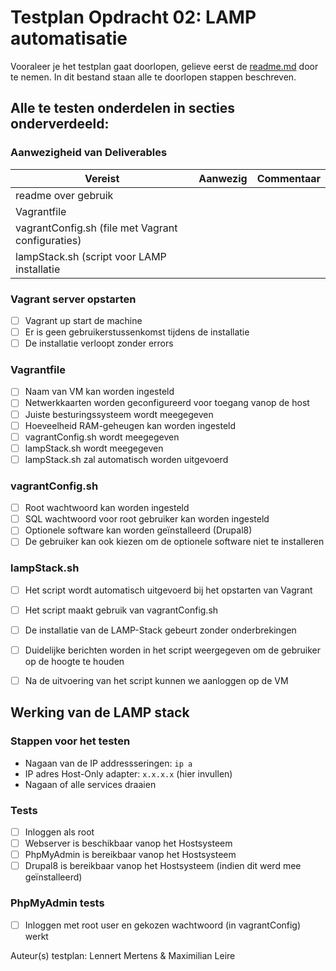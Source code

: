 # Testplan Opdracht 02: LAMP automatisatie

Vooraleer je het testplan gaat doorlopen, gelieve eerst de [readme.md](https://github.com/HoGentTIN/p2ops-g09/blob/master/opdrachten/opdracht02/LAMP/deliverables/readme.txt) door te nemen. In dit bestand staan alle te doorlopen stappen beschreven.

## Alle te testen onderdelen in secties onderverdeeld: 

### Aanwezigheid van Deliverables

| Vereist       | Aanwezig      | Commentaar |
| ------------- |:-------------:| ---------- |
| readme over gebruik | |   |
| Vagrantfile         | |   |
| vagrantConfig.sh (file met Vagrant configuraties) | |   |
| lampStack.sh (script voor LAMP installatie | |   |

### Vagrant server opstarten
- [ ] Vagrant up start de machine
- [ ] Er is geen gebruikerstussenkomst tijdens de installatie
- [ ] De installatie verloopt zonder errors

### Vagrantfile

- [ ] Naam van VM kan worden ingesteld
- [ ] Netwerkkaarten worden geconfigureerd voor toegang vanop de host
- [ ] Juiste besturingssysteem wordt meegegeven 
- [ ] Hoeveelheid RAM-geheugen kan worden ingesteld
- [ ] vagrantConfig.sh wordt meegegeven
- [ ] lampStack.sh wordt meegegeven
- [ ] lampStack.sh zal automatisch worden uitgevoerd

### vagrantConfig.sh

- [ ] Root wachtwoord kan worden ingesteld
- [ ] SQL wachtwoord voor root gebruiker kan worden ingesteld
- [ ] Optionele software kan worden geïnstalleerd (Drupal8)
- [ ] De gebruiker kan ook kiezen om de optionele software niet te installeren

### lampStack.sh

- [ ] Het script wordt automatisch uitgevoerd bij het opstarten van Vagrant
- [ ] Het script maakt gebruik van vagrantConfig.sh
- [ ] De installatie van de LAMP-Stack gebeurt zonder onderbrekingen 
- [ ] Duidelijke berichten worden in het script weergegeven om de gebruiker op de hoogte te houden
- [ ] Na de uitvoering van het script kunnen we aanloggen op de VM


## Werking van de LAMP stack
### Stappen voor het testen
- Nagaan van de IP addressseringen: `ip a`
- IP adres Host-Only adapter: `x.x.x.x` (hier invullen)
- Nagaan of alle services draaien

### Tests 

- [ ] Inloggen als root
- [ ] Webserver is beschikbaar vanop het Hostsysteem
- [ ] PhpMyAdmin is bereikbaar vanop het Hostsysteem
- [ ] Drupal8 is bereikbaar vanop het Hostsysteem (indien dit werd mee geïnstalleerd)

### PhpMyAdmin tests
- [ ] Inloggen met root user en gekozen wachtwoord (in vagrantConfig) werkt



Auteur(s) testplan: Lennert Mertens & Maximilian Leire


